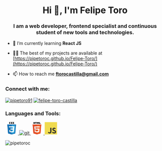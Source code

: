 
<h1 align="center">Hi 👋, I'm Felipe Toro</h1>
<h3 align="center">I am a web developer, frontend specialist and continuous student of new tools and technologies.</h3>

- 🌱 I’m currently learning **React JS**

- 👨‍💻 The best of my projects are available at [https://pipetoroc.github.io/Felipe-Toro/](https://pipetoroc.github.io/Felipe-Toro/)

- 📫 How to reach me **ftorocastilla@gmail.com**

<h3 align="left">Connect with me:</h3>
<p align="left">
<a href="https://twitter.com/pipetoro91" target="blank"><img align="center" src="https://raw.githubusercontent.com/rahuldkjain/github-profile-readme-generator/master/src/images/icons/Social/twitter.svg" alt="pipetoro91" height="30" width="40" /></a>
<a href="https://linkedin.com/in/felipe-toro-castilla" target="blank"><img align="center" src="https://raw.githubusercontent.com/rahuldkjain/github-profile-readme-generator/master/src/images/icons/Social/linked-in-alt.svg" alt="felipe-toro-castilla" height="30" width="40" /></a>
</p>

<h3 align="left">Languages and Tools:</h3>
<p align="left"> <a href="https://www.w3schools.com/css/" target="_blank" rel="noreferrer"> <img src="https://raw.githubusercontent.com/devicons/devicon/master/icons/css3/css3-original-wordmark.svg" alt="css3" width="40" height="40"/> </a> <a href="https://git-scm.com/" target="_blank" rel="noreferrer"> <img src="https://www.vectorlogo.zone/logos/git-scm/git-scm-icon.svg" alt="git" width="40" height="40"/> </a> <a href="https://www.w3.org/html/" target="_blank" rel="noreferrer"> <img src="https://raw.githubusercontent.com/devicons/devicon/master/icons/html5/html5-original-wordmark.svg" alt="html5" width="40" height="40"/> </a> <a href="https://developer.mozilla.org/en-US/docs/Web/JavaScript" target="_blank" rel="noreferrer"> <img src="https://raw.githubusercontent.com/devicons/devicon/master/icons/javascript/javascript-original.svg" alt="javascript" width="40" height="40"/> </a> </p>

<p><img align="center" src="https://github-readme-stats.vercel.app/api/top-langs?username=pipetoroc&show_icons=true&locale=en&layout=compact" alt="pipetoroc" /></p>
